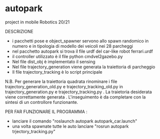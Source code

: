# autopark
project in mobile Robotics 20/21 

DESCRIZIONE 
- i pacchetti pose e object_spawner servono allo spawn randomico in numero e in tipologia di modello dei veicoli nei 28 parcheggi
- nel pacchetto autopark si trova il file urdf del car-like robot ferrari.urdf
- il controller utilizzato è il file python cmdvel2gazebo.py 
- Nel file dist_obj è implementato il sensing
- Nel file trajectory_generation viene generata la traiettoria di parcheggio
- Il file trajectory_tracking è lo script principale 

N.B. Per generare la traiettoria quadrata rinominare i file trajectory_generation_old.py e trajectory_tracking_old.py in trajectory_generation.py e 
     trajectory_tracking.py . La traietoria desiderata viene correttamente generata . L'inseguimento è da completare con la sintesi di un controllore 
     funzionante.

PER FAR FUNZIONARE IL PROGRAMMA :
- lanciare il comando "roslaunch autopark autopark_car.launch"
- una volta spawnate tutte le auto lanciare "rosrun autopark trjectory_tracking.py"
